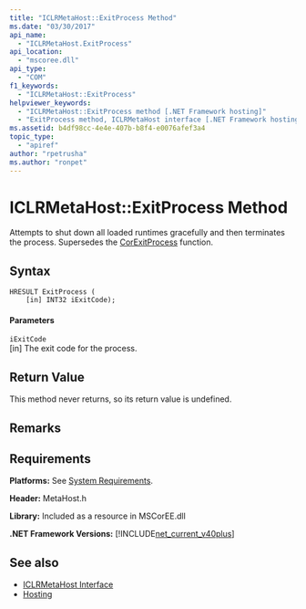 ```yaml
---
title: "ICLRMetaHost::ExitProcess Method"
ms.date: "03/30/2017"
api_name: 
  - "ICLRMetaHost.ExitProcess"
api_location: 
  - "mscoree.dll"
api_type: 
  - "COM"
f1_keywords: 
  - "ICLRMetaHost::ExitProcess"
helpviewer_keywords: 
  - "ICLRMetaHost::ExitProcess method [.NET Framework hosting]"
  - "ExitProcess method, ICLRMetaHost interface [.NET Framework hosting]"
ms.assetid: b4df98cc-4e4e-407b-b8f4-e0076afef3a4
topic_type: 
  - "apiref"
author: "rpetrusha"
ms.author: "ronpet"
---
```

# ICLRMetaHost::ExitProcess Method
Attempts to shut down all loaded runtimes gracefully and then terminates the process. Supersedes the [CorExitProcess](../../../../docs/framework/unmanaged-api/hosting/corexitprocess-function.md) function.  
  
## Syntax  
  
```  
HRESULT ExitProcess (  
    [in] INT32 iExitCode);  
```  
  
#### Parameters  
 `iExitCode`  
 [in] The exit code for the process.  
  
## Return Value  
 This method never returns, so its return value is undefined.  
  
## Remarks  
  
## Requirements  
 **Platforms:** See [System Requirements](../../../../docs/framework/get-started/system-requirements.md).  
  
 **Header:** MetaHost.h  
  
 **Library:** Included as a resource in MSCorEE.dll  
  
 **.NET Framework Versions:** [!INCLUDE[net_current_v40plus](../../../../includes/net-current-v40plus-md.md)]  
  
## See also
- [ICLRMetaHost Interface](../../../../docs/framework/unmanaged-api/hosting/iclrmetahost-interface.md)
- [Hosting](../../../../docs/framework/unmanaged-api/hosting/index.md)
